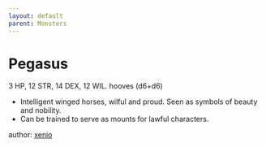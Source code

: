 ```yaml
---
layout: default
parent: Monsters
---
```

# Pegasus
3 HP, 12 STR, 14 DEX, 12 WIL. hooves (d6+d6)
- Intelligent winged horses, wilful and proud. Seen as symbols of beauty and nobility.
- Can be trained to serve as mounts for lawful characters.

author: [xenio](https://xenioinabottle.blogspot.com)

